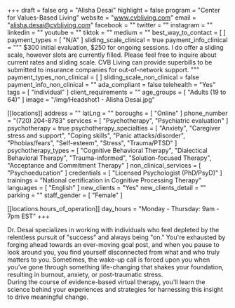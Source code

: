 +++
draft = false
org = "Alisha Desai"
highlight = false
program = "Center for Values-Based Living"
website = "www.cvbliving.com"
email = "alisha.desai@cvbliving.com"
facebook = ""
twitter = ""
instagram = ""
linkedin = ""
youtube = ""
tiktok = ""
medium = ""
best_way_to_contact = [ ]
payment_types = [ "N/A" ]
sliding_scale_clinical = true
payment_info_clinical = """
$300 initial evaluation, $250 for ongoing sessions. 
I do offer a sliding scale, however slots are currently filled.  Please feel free to inquire about current rates and sliding scale. 
CVB Living can provide superbills to be submitted to insurance companies for out-of-network support. """
payment_types_non_clinical = [ ]
sliding_scale_non_clinical = false
payment_info_non_clinical = ""
ada_compliant = false
telehealth = "Yes"
tags = [ "individual" ]
client_requirements = ""
age_groups = [ "Adults (19 to 64)" ]
image = "/img/Headshot1 - Alisha Desai.jpg"

[[locations]]
address = ""
latLng = ""
boroughs = [ "Online" ]
phone_number = "(720) 204-8783"
services = [ "Psychotherapy", "Psychiatric evaluation" ]
psychotherapy = true
psychotherapy_specialties = [
  "Anxiety",
  "Caregiver stress and support",
  "Coping skills",
  "Panic attacks/disorder",
  "Phobias/fears",
  "Self-esteem",
  "Stress",
  "Trauma/PTSD"
]
psychotherapy_types = [
  "Cognitive Behavioral Therapy",
  "Dialectical Behavioral Therapy",
  "Trauma-informed",
  "Solution-focused Therapy",
  "Acceptance and Commitment Therapy"
]
non_clinical_services = [ "Psychoeducation" ]
credentials = [ "Licensed Psychologist (PhD/PsyD)" ]
trainings = "National certification in Cognitive Processing Therapy"
languages = [ "English" ]
new_clients = "Yes"
new_clients_detail = ""
parking = ""
staff_gender = [ "Female" ]

  [[locations.hours_of_operation]]
  day_hours = "Monday - Thursday: 9am - 7pm EST"
+++

Dr. Desai specializes in working with individuals who feel depleted by the relentless pursuit of "success" and always being "on."  You're exhausted by forging ahead towards an ever-moving goal post, and when you pause to look around you, you find yourself disconnected from what and who truly matters to you. Sometimes, the wake-up call is forced upon you when you’ve gone through something life-changing that shakes your foundation, resulting in burnout, anxiety, or post-traumatic stress. <br>
During the course of evidence-based virtual therapy, you'll learn the science behind your experiences and strategies for harnessing this insight to drive meaningful change. <br>
